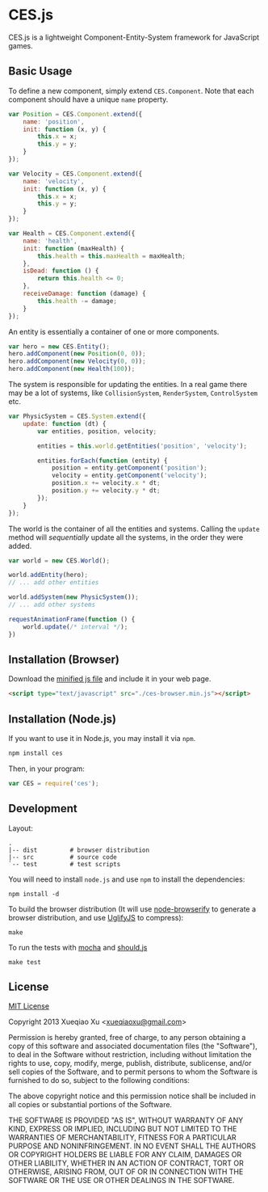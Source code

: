 CES.js
==============

CES.js is a lightweight Component-Entity-System framework for JavaScript games.


Basic Usage
-----------


To define a new component, simply extend `CES.Component`. 
Note that each component should have a unique `name` property.

```js
var Position = CES.Component.extend({
    name: 'position',
    init: function (x, y) {
        this.x = x;
        this.y = y;
    }
});

var Velocity = CES.Component.extend({
    name: 'velocity',
    init: function (x, y) {
        this.x = x;
        this.y = y;
    }
});

var Health = CES.Component.extend({
    name: 'health',
    init: function (maxHealth) {
        this.health = this.maxHealth = maxHealth;
    },
    isDead: function () {
        return this.health <= 0;
    },
    receiveDamage: function (damage) {
        this.health -= damage;
    }
});
```

An entity is essentially a container of one or more components.

```js
var hero = new CES.Entity();
hero.addComponent(new Position(0, 0));
hero.addComponent(new Velocity(0, 0));
hero.addComponent(new Health(100));
```

The system is responsible for updating the entities.
In a real game there may be a lot of systems, like `CollisionSystem`,
`RenderSystem`, `ControlSystem` etc.

```js
var PhysicSystem = CES.System.extend({
    update: function (dt) {
        var entities, position, velocity;

        entities = this.world.getEntities('position', 'velocity');

        entities.forEach(function (entity) {
            position = entity.getComponent('position');
            velocity = entity.getComponent('velocity');
            position.x += velocity.x * dt;
            position.y += velocity.y * dt;
        });
    }
});
```

The world is the container of all the entities and systems.
Calling the `update` method will *sequentially* update all the systems,
in the order they were added.

```js
var world = new CES.World();

world.addEntity(hero);
// ... add other entities

world.addSystem(new PhysicSystem());
// ... add other systems

requestAnimationFrame(function () {
    world.update(/* interval */);
})
```

Installation (Browser)
-------

Download the [minified js file](http://github.com/qiao/ces.js/raw/master/dist/ces-browser.min.js) and include it in your web page.

```html
<script type="text/javascript" src="./ces-browser.min.js"></script>
```

Installation (Node.js)
------

If you want to use it in Node.js, you may install it via `npm`.

```bash
npm install ces
```

Then, in your program:

```javascript
var CES = require('ces');
```


Development
------------

Layout:

    .
    |-- dist         # browser distribution
    |-- src          # source code
    `-- test         # test scripts

You will need to install `node.js` and use `npm` to install the dependencies: 

    npm install -d 

To build the browser distribution 
(It will use [node-browserify](https://github.com/substack/node-browserify) to generate a browser distribution,
and use [UglifyJS](https://github.com/mishoo/UglifyJS) to compress):

    make

To run the tests with
[mocha](http://visionmedia.github.com/mocha/) and [should.js](https://github.com/visionmedia/should.js) 

    make test

License
-------

[MIT License](http://www.opensource.org/licenses/mit-license.php)

Copyright 2013 Xueqiao Xu &lt;xueqiaoxu@gmail.com&gt;

Permission is hereby granted, free of charge, to any person obtaining a copy of this software and associated documentation files (the "Software"), to deal in the Software without restriction, including without limitation the rights to use, copy, modify, merge, publish, distribute, sublicense, and/or sell copies of the Software, and to permit persons to whom the Software is furnished to do so, subject to the following conditions:

The above copyright notice and this permission notice shall be included in all copies or substantial portions of the Software.

THE SOFTWARE IS PROVIDED "AS IS", WITHOUT WARRANTY OF ANY KIND, EXPRESS OR IMPLIED, INCLUDING BUT NOT LIMITED TO THE WARRANTIES OF MERCHANTABILITY, FITNESS FOR A PARTICULAR PURPOSE AND NONINFRINGEMENT. IN NO EVENT SHALL THE AUTHORS OR COPYRIGHT HOLDERS BE LIABLE FOR ANY CLAIM, DAMAGES OR OTHER LIABILITY, WHETHER IN AN ACTION OF CONTRACT, TORT OR OTHERWISE, ARISING FROM, OUT OF OR IN CONNECTION WITH THE SOFTWARE OR THE USE OR OTHER DEALINGS IN THE SOFTWARE.

